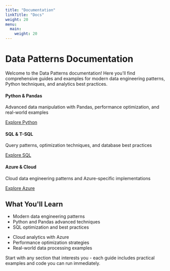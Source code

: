 ```yaml
---
title: "Documentation"
linkTitle: "Docs"
weight: 20
menu:
  main:
    weight: 20
---
```


# Data Patterns Documentation

Welcome to the Data Patterns documentation! Here you'll find comprehensive guides and examples for modern data engineering patterns, Python techniques, and analytics best practices.

<div class="row mt-5">
<div class="col-lg-4 mb-4">
<div class="card h-100">
<div class="card-body text-center">
<i class="fab fa-python fa-3x text-primary mb-3"></i>
<h4 class="card-title">Python & Pandas</h4>
<p class="card-text">Advanced data manipulation with Pandas, performance optimization, and real-world examples</p>
<a href="/data-patterns/docs/python/" class="btn btn-primary">Explore Python</a>
</div>
</div>
</div>

<div class="col-lg-4 mb-4">
<div class="card h-100">
<div class="card-body text-center">
<i class="fas fa-database fa-3x text-primary mb-3"></i>
<h4 class="card-title">SQL & T-SQL</h4>
<p class="card-text">Query patterns, optimization techniques, and database best practices</p>
<a href="/data-patterns/docs/sql/" class="btn btn-primary">Explore SQL</a>
</div>
</div>
</div>

<div class="col-lg-4 mb-4">
<div class="card h-100">
<div class="card-body text-center">
<i class="fas fa-cloud fa-3x text-primary mb-3"></i>
<h4 class="card-title">Azure & Cloud</h4>
<p class="card-text">Cloud data engineering patterns and Azure-specific implementations</p>
<a href="/data-patterns/docs/azure/" class="btn btn-primary">Explore Azure</a>
</div>
</div>
</div>
</div>

## What You'll Learn

<div class="row mt-4">
<div class="col-md-6">
<ul class="list-unstyled">
<li><i class="fas fa-check text-success me-2"></i> Modern data engineering patterns</li>
<li><i class="fas fa-check text-success me-2"></i> Python and Pandas advanced techniques</li>
<li><i class="fas fa-check text-success me-2"></i> SQL optimization and best practices</li>
</ul>
</div>
<div class="col-md-6">
<ul class="list-unstyled">
<li><i class="fas fa-check text-success me-2"></i> Cloud analytics with Azure</li>
<li><i class="fas fa-check text-success me-2"></i> Performance optimization strategies</li>
<li><i class="fas fa-check text-success me-2"></i> Real-world data processing examples</li>
</ul>
</div>
</div>

Start with any section that interests you - each guide includes practical examples and code you can run immediately.